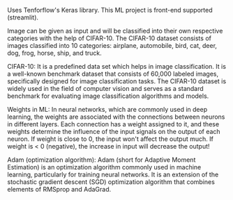 Uses Tenforflow's Keras library.
This ML project is front-end supported (streamlit).

Image can be given as input and will be classified into their own respective categories with the help of CIFAR-10.
The CIFAR-10 dataset consists of images classified into 10 categories: airplane, automobile, bird, cat, deer, dog, frog, horse, ship, and truck.


CIFAR-10:
It is a predefined data set which helps in image classification.
It is a well-known benchmark dataset that consists of 60,000 labeled images, specifically designed for image
classification tasks. The CIFAR-10 dataset is widely used in the field of computer vision and serves as a standard
benchmark for evaluating image classification algorithms and models.

Weights in ML:
In neural networks, which are commonly used in deep learning, the weights are associated with the connections between
neurons in different layers. Each connection has a weight assigned to it, and these weights determine the influence of
the input signals on the output of each neuron.
If weight is close to 0, the input won't affect the output much.
If weight is < 0 (negative), the increase in input will decrease the output!

Adam (optimization algorithm):
Adam (short for Adaptive Moment Estimation) is an optimization algorithm commonly used in machine learning, 
particularly for training neural networks. It is an extension of the stochastic gradient descent (SGD) optimization 
algorithm that combines elements of RMSprop and AdaGrad.